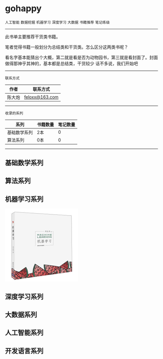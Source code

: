 # gohappy

`人工智能` `数据挖掘` `机器学习` `深度学习` `大数据` `书籍推荐` `笔记练级`

---

此书单主要推荐干货类书籍。

笔者觉得书籍一般划分为总结类和干货类。怎么区分这两类书呢？
  
看名字基本能猜出个大概，第二就是看是否为动物园书，第三就是看封面了。封面做得那神乎其神的，基本都是总结类，干货较少
话不多说，我们开始吧

---

`联系方式`

作者|联系方式
---|---
陈大炮|feloxx@163.com

---

`收录的系列`

系列|书籍数量|笔记数量
---|---|---
基础数学系列|2本|0
算法系列|0本|0



---


## 基础数学系列

## 算法系列

## 机器学习系列

![](./images/xiguashu.jpg)


## 深度学习系列

## 大数据系列

## 人工智能系列

## 开发语言系列





